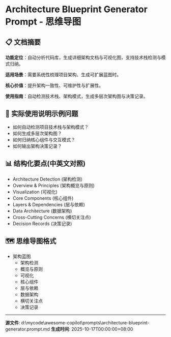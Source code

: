 # Architecture Blueprint Generator Prompt - 思维导图

## 📋 文档摘要

**功能定位**：自动分析代码库，生成详细架构文档与可视化图，支持技术栈检测与模式归纳。

**适用场景**：需要系统性梳理项目架构、生成可扩展蓝图时。

**核心价值**：提升架构一致性、可维护性与扩展性。

**使用指南**：自动检测技术栈、架构模式，生成多层次架构图与决策记录。

## 🎯 实际使用说明示例问题

- 如何自动检测项目技术栈与架构模式？
- 如何生成多层次架构图？
- 如何归纳核心组件与交互模式？
- 如何输出架构决策记录？

## 📊 结构化要点(中英文对照)

- Architecture Detection (架构检测)
- Overview & Principles (架构概览与原则)
- Visualization (可视化)
- Core Components (核心组件)
- Layers & Dependencies (层与依赖)
- Data Architecture (数据架构)
- Cross-Cutting Concerns (横切关注点)
- Decision Records (决策记录)

## 🗺️ 思维导图格式

- 架构蓝图
  - 架构检测
  - 概览与原则
  - 可视化
  - 核心组件
  - 层与依赖
  - 数据架构
  - 横切关注点
  - 决策记录

---
**源文件**: d:\mycode\awesome-copilot\prompts\architecture-blueprint-generator.prompt.md
**生成时间**: 2025-10-17T00:00:00+08:00
